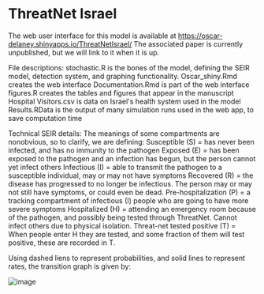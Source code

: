 # ThreatNet Israel

The web user interface for this model is available at https://oscar-delaney.shinyapps.io/ThreatNetIsrael/
The associated paper is currently unpublished, but we will link to it when it is up.

File descriptions:
stochastic.R is the bones of the model, defining the SEIR model, detection system, and graphing functionality.
Oscar_shiny.Rmd creates the web interface
Documentation.Rmd is part of the web interface
figures.R creates the tables and figures that appear in the manuscript
Hospital Visitors.csv is data on Israel's health system used in the model
Results.RData is the output of many simulation runs used in the web app, to save computation time

Technical SEIR details:
The meanings of some compartments are nonobvious, so to clarify, we are defining:
Susceptible (S) = has never been infected, and has no immunity to the pathogen
Exposed (E) = has been exposed to the pathogen and an infection has begun, but the person cannot yet infect others
Infectious (I) = able to transmit the pathogen to a susceptible individual, may or may not have symptoms
Recovered (R) = the disease has progressed to no longer be infectious. The person may or may not still have symptoms, or could even be dead.
Pre-hospitalization (P) = a tracking compartment of infectious (I) people who are going to have more severe symptoms
Hospitalized (H) = attending an emergency room because of the pathogen, and possibly being tested through ThreatNet. Cannot infect others due to physical isolation.
Threat-net tested positive (T) = When people enter H they are tested, and some fraction of them will test positive, these are recorded in T.

Using dashed liens to represent probabilities, and solid lines to represent rates, the transition graph is given by:

![image](https://github.com/Isabel050/Isabel/assets/114768931/bc92f01e-979a-49e7-9579-913a750822c9)
